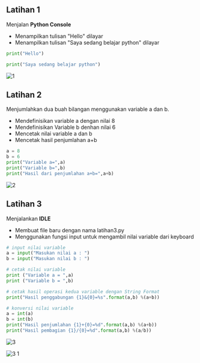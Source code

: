 ## Latihan 1 ##

Menjalan <b>Python Console</b>
* Menampilkan tulisan "Hello" dilayar
* Menampilkan tulisan "Saya sedang belajar python" dilayar

```python
print("Hello")
```
```python
print("Saya sedang belajar python")
```
![1](https://user-images.githubusercontent.com/123666514/215308415-9fc049af-e79c-4cf9-936f-6eb92bc5b081.PNG)

## Latihan 2 ##

Menjumlahkan dua buah bilangan menggunakan variable a dan b.
* Mendefinisikan variable a dengan nilai 8
* Mendefinisikan Variable b denhan nilai 6
* Mencetak nilai variable a dan b
* Mencetak hasil penjumlahan a+b

```python
a = 8
b = 6
print("Variable a=",a)
print("Variable b=",b)
print("Hasil dari penjumlahan a+b=",a+b)
```

![2](https://user-images.githubusercontent.com/123666514/215308691-dab8556d-d758-471b-98b7-f1119f9c09f7.PNG)

## Latihan 3 ##

Menjalankan <b>IDLE</b>
* Membuat file baru dengan nama latihan3.py
* Menggunakan fungsi input untuk mengambil nilai variable dari keyboard

```python
# input nilai variable
a = input("Masukan nilai a : ")
b = input("Masukan nilai b : ")

# cetak nilai variable
print ("Variable a = ",a)
print ("Variable b = ",b)

# cetak hasil operasi kedua variable dengan String Format
print("Hasil penggabungan {1}&{0}=%s".format(a,b) %(a+b))

# konversi nilai variable
a = int(a)
b = int(b)
print("Hasil penjumlahan {1}+{0}=%d".format(a,b) %(a+b))
print("Hasil pembagian {1}/{0}=%d".format(a,b) %(a/b))
```
![3](https://user-images.githubusercontent.com/123666514/215309839-21df2d8c-26fe-4986-9a4a-ec7a7fb718ff.PNG)

![3 1](https://user-images.githubusercontent.com/123666514/215309842-41526ad3-19a6-4803-82fc-2103775e0955.PNG)
